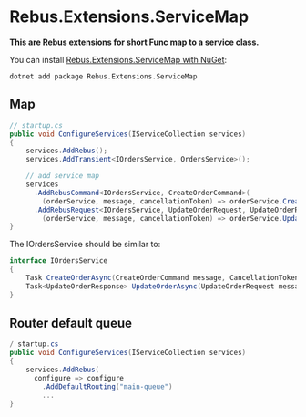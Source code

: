 # Rebus.Extensions.ServiceMap

**This are Rebus extensions for short Func map to a service class.**

You can install [Rebus.Extensions.ServiceMap with NuGet](https://www.nuget.org/packages/Rebus.Extensions.ServiceMap/):

```shell
dotnet add package Rebus.Extensions.ServiceMap
```

## Map
```csharp
// startup.cs
public void ConfigureServices(IServiceCollection services)
{
    services.AddRebus();
    services.AddTransient<IOrdersService, OrdersService>();

    // add service map
    services
      .AddRebusCommand<IOrdersService, CreateOrderCommand>(
        (orderService, message, cancellationToken) => orderService.CreateOrderAsync(message, cancellationToken))
      .AddRebusRequest<IOrdersService, UpdateOrderRequest, UpdateOrderResponse>
        (orderService, message, cancellationToken) => orderService.UpdateOrderAsync(message, cancellationToken));
}
```

The IOrdersService should be similar to:
```csharp
interface IOrdersService
{
    Task CreateOrderAsync(CreateOrderCommand message, CancellationToken cancellationToken);
    Task<UpdateOrderResponse> UpdateOrderAsync(UpdateOrderRequest message, CancellationToken cancellationToken);
}
```

## Router default queue

```csharp
/ startup.cs
public void ConfigureServices(IServiceCollection services)
{
    services.AddRebus(
      configure => configure
        .AddDefaultRouting("main-queue")
        ...
}

```
